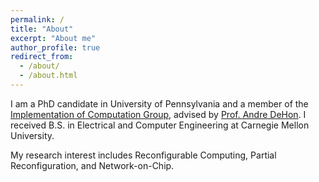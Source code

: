 ```yaml
---
permalink: /
title: "About"
excerpt: "About me"
author_profile: true
redirect_from: 
  - /about/
  - /about.html
---
```


I am a PhD candidate in University of Pennsylvania and a member of the [Implementation of Computation Group](http://ic.ese.upenn.edu/), advised by [Prof. Andre DeHon](https://www.seas.upenn.edu/~andre/). I received B.S. in Electrical and Computer Engineering at Carnegie Mellon University.

My research interest includes Reconfigurable Computing, Partial Reconfiguration, and Network-on-Chip.
